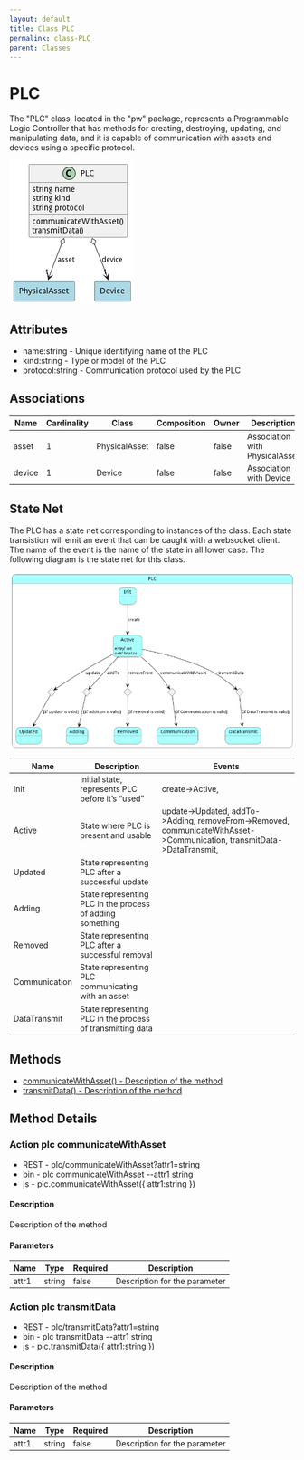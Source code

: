 ```yaml
---
layout: default
title: Class PLC
permalink: class-PLC
parent: Classes
---
```


# PLC

The &#34;PLC&#34; class, located in the &#34;pw&#34; package, represents a Programmable Logic Controller that has methods for creating, destroying, updating, and manipulating data, and it is capable of communication with assets and devices using a specific protocol.

![Logical Diagram](./logical.png)

## Attributes

* name:string - Unique identifying name of the PLC
* kind:string - Type or model of the PLC
* protocol:string - Communication protocol used by the PLC


## Associations

| Name | Cardinality | Class | Composition | Owner | Description |
| --- | --- | --- | --- | --- | --- |
| asset | 1 | PhysicalAsset | false | false | Association with PhysicalAsset |
| device | 1 | Device | false | false | Association with Device |





## State Net
The PLC has a state net corresponding to instances of the class. Each state transistion will emit an 
event that can be caught with a websocket client. The name of the event is the name of the state in all lower case.
The following diagram is the state net for this class.

![State Net Diagram](./statenet.png)

| Name | Description | Events |
| --- | --- | --- |
| Init | Initial state, represents PLC before it’s “used” | create-&gt;Active,  |
| Active | State where PLC is present and usable | update-&gt;Updated, addTo-&gt;Adding, removeFrom-&gt;Removed, communicateWithAsset-&gt;Communication, transmitData-&gt;DataTransmit,  |
| Updated | State representing PLC after a successful update |  |
| Adding | State representing PLC in the process of adding something |  |
| Removed | State representing PLC after a successful removal |  |
| Communication | State representing PLC communicating with an asset |  |
| DataTransmit | State representing PLC in the process of transmitting data |  |



## Methods
* [communicateWithAsset() - Description of the method](#action-communicateWithAsset)
* [transmitData() - Description of the method](#action-transmitData)


<h2>Method Details</h2>
    
### Action plc communicateWithAsset



* REST - plc/communicateWithAsset?attr1=string
* bin - plc communicateWithAsset --attr1 string
* js - plc.communicateWithAsset({ attr1:string })

#### Description
Description of the method

#### Parameters

| Name | Type | Required | Description |
|---|---|---|---|
| attr1 | string |false | Description for the parameter |




### Action plc transmitData



* REST - plc/transmitData?attr1=string
* bin - plc transmitData --attr1 string
* js - plc.transmitData({ attr1:string })

#### Description
Description of the method

#### Parameters

| Name | Type | Required | Description |
|---|---|---|---|
| attr1 | string |false | Description for the parameter |





